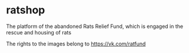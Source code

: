 # ratshop
 The platform of the abandoned Rats Relief Fund, which is engaged in the rescue and housing of rats
 
 The rights to the images belong to https://vk.com/ratfund
